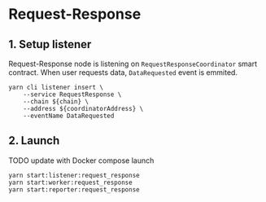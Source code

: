 # Request-Response

## 1. Setup listener

Request-Response node is listening on `RequestResponseCoordinator` smart contract.
When user requests data, `DataRequested` event is emmited.

```
yarn cli listener insert \
    --service RequestResponse \
    --chain ${chain} \
    --address ${coordinatorAddress} \
    --eventName DataRequested
```

## 2. Launch

TODO update with Docker compose launch

```shell
yarn start:listener:request_response
yarn start:worker:request_response
yarn start:reporter:request_response
```
